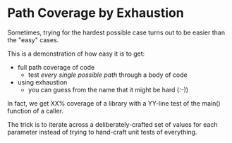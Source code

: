 # Path Coverage by Exhaustion

Sometimes, trying for the hardest possible
case turns out to be easier than the "easy"
cases.

This is a demonstration of how easy it is
to get:
* full path coverage of code 
  * test _every single possible path_ through
  a body of code
* using exhaustion
  * you can guess from the name that it
might be hard (:-))

In fact, we get XX% coverage of a library
with a YY-line test of the main() function
of a caller.

The trick is to iterate across a 
deliberately-crafted set of values 
for each parameter instead of trying to 
hand-craft unit tests of everything.
